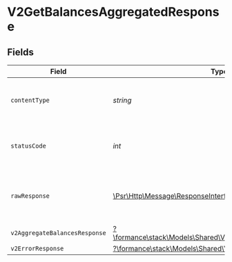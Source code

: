 # V2GetBalancesAggregatedResponse


## Fields

| Field                                                                                                            | Type                                                                                                             | Required                                                                                                         | Description                                                                                                      |
| ---------------------------------------------------------------------------------------------------------------- | ---------------------------------------------------------------------------------------------------------------- | ---------------------------------------------------------------------------------------------------------------- | ---------------------------------------------------------------------------------------------------------------- |
| `contentType`                                                                                                    | *string*                                                                                                         | :heavy_check_mark:                                                                                               | HTTP response content type for this operation                                                                    |
| `statusCode`                                                                                                     | *int*                                                                                                            | :heavy_check_mark:                                                                                               | HTTP response status code for this operation                                                                     |
| `rawResponse`                                                                                                    | [\Psr\Http\Message\ResponseInterface](https://www.php-fig.org/psr/psr-7/#33-psrhttpmessageresponseinterface)     | :heavy_minus_sign:                                                                                               | Raw HTTP response; suitable for custom response parsing                                                          |
| `v2AggregateBalancesResponse`                                                                                    | [?\formance\stack\Models\Shared\V2AggregateBalancesResponse](../../models/shared/V2AggregateBalancesResponse.md) | :heavy_minus_sign:                                                                                               | OK                                                                                                               |
| `v2ErrorResponse`                                                                                                | [?\formance\stack\Models\Shared\V2ErrorResponse](../../models/shared/V2ErrorResponse.md)                         | :heavy_minus_sign:                                                                                               | Error                                                                                                            |